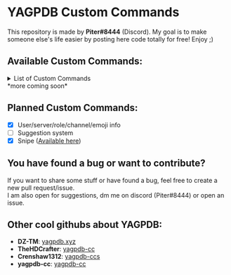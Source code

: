 # YAGPDB Custom Commands
This repository is made by **Piter#8444** (Discord). My goal is to make someone else's life easier by posting here code totally for free! Enjoy ;)

## Available Custom Commands:
<details>
<summary>List of Custom Commands</summary>

- [Snippets](https://github.com/Piterxyz/yagpdb-customcommands/tree/main/snippets)
  - Reverse text!
  - Leave your message without formatting!
- [Info](https://github.com/Piterxyz/yagpdb-cc/tree/main/Info)
  - Display informations about a role, emoji, channel, server or user!
- [Captcha verification system](https://github.com/Piterxyz/yagpdb-cc/tree/main/Verification%20system)
  - Advanced verification system with captcha!
- [Moderation](https://github.com/Piterxyz/yagpdb-cc/tree/main/Moderation)
  - Lockdown a channel!
</details>
*more coming soon*

## Planned Custom Commands:
- [x] User/server/role/channel/emoji info <br>
- [ ] Suggestion system <br>
- [x] Snipe ([Available here](https://github.com/yagpdb-cc/yagpdb-cc/blob/master/util/snipe.go.tmpl))

## You have found a bug or want to contribute?
If you want to share some stuff or have found a bug, feel free to create a new pull request/issue. <br>
I am also open for suggestions, dm me on discord (Piter#8444) or open an issue.

## Other cool githubs about YAGPDB:
- **DZ-TM**: [yagpdb.xyz](https://github.com/DZ-TM/Yagpdb.xyz)
- **TheHDCrafter**: [yagpdb-cc](https://github.com/TheHDCrafter/yagpdb-cc)
- **Crenshaw1312**: [yagpdb-ccs](https://github.com/Crenshaw1312/Yagpdb-ccs)
- **yagpdb-cc**: [yagpdb-cc](https://github.com/yagpdb-cc/yagpdb-cc)
